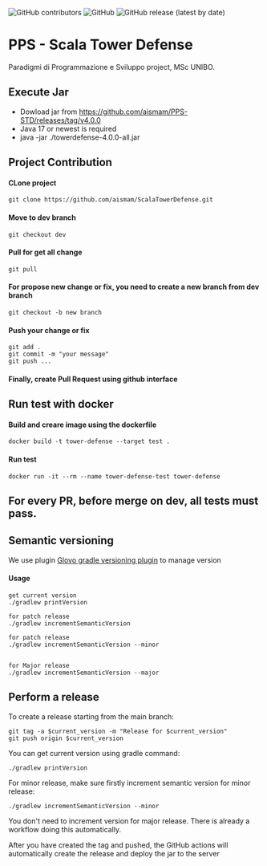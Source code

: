 ![GitHub contributors](https://img.shields.io/github/contributors/aismam/PPS-STD)
![GitHub](https://img.shields.io/github/license/aismam/PPS-STD)
![GitHub release (latest by date)](https://img.shields.io/github/v/release/aismam/PPS-STD)

# PPS - Scala Tower Defense

Paradigmi di Programmazione e Sviluppo project, MSc UNIBO.

## Execute Jar

- Dowload jar from https://github.com/aismam/PPS-STD/releases/tag/v4.0.0
- Java 17 or newest is required
- java -jar ./towerdefense-4.0.0-all.jar

## Project Contribution

#### CLone project

```
git clone https://github.com/aismam/ScalaTowerDefense.git
```

#### Move to dev branch

```
git checkout dev
```

#### Pull for get all change

```
git pull
```

#### For propose new change or fix, you need to create a new branch from dev branch

```
git checkout -b new branch
```

#### Push your change or fix

```
git add .
git commit -m "your message"
git push ...
```

#### Finally, create Pull Request using github interface

## Run test with docker

#### Build and creare image using the dockerfile

```
docker build -t tower-defense --target test .
```

#### Run test

```
docker run -it --rm --name tower-defense-test tower-defense
```

## For every PR, before merge on dev, all tests must pass.

## Semantic versioning

We use plugin [Glovo gradle versioning plugin](https://github.com/Glovo/gradle-versioning-plugin) to manage version

#### Usage

```
get current version
./gradlew printVersion

for patch release
./gradlew incrementSemanticVersion

for patch release
./gradlew incrementSemanticVersion --minor


for Major release 
./gradlew incrementSemanticVersion --major
```

## Perform a release

To create a release starting from the main branch:

```
git tag -a $current_version -m "Release for $current_version"
git push origin $current_version
```

You can get current version using gradle command:

```
./gradlew printVersion
```

For minor release, make sure firstly increment semantic version for minor release:

```
./gradlew incrementSemanticVersion --minor
```

You don't need to increment version for major release. There is already a workflow doing this automatically.

After you have created the tag and pushed, the GitHub actions will automatically create the release and deploy the jar
to the server
